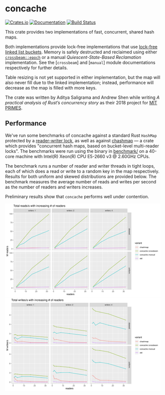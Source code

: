 # concache

[![Crates.io](https://img.shields.io/crates/v/concache.svg)](https://crates.io/crates/concache)
[![Documentation](https://docs.rs/concache/badge.svg)](https://docs.rs/concache/)
[![Build Status](https://travis-ci.org/saligrama/concache.svg?branch=master)](https://travis-ci.org/saligrama/concache)

This crate provides two implementations of fast, concurrent, shared hash maps.

Both implementations provide lock-free implementations that use [lock-free linked list
buckets](https://www.microsoft.com/en-us/research/wp-content/uploads/2001/10/2001-disc.pdf).
Memory is safely destructed and reclaimed using either
[`crossbeam::epoch`](https://docs.rs/crossbeam-epoch/) or a manual _Quiescent-State-Based
Reclamation_ implementation. See the [`crossbeam`] and [`manual`] module documentations
respectively for further details.

Table resizing is not yet supported in either implementation, but the map will also never fill
due to the linked implementation; instead, performance will decrease as the map is filled with
more keys.

The crate was written by Aditya Saligrama and Andrew Shen while writing _A practical analysis
of Rust’s concurrency story_ as their 2018 project for [MIT
PRIMES](https://math.mit.edu/research/highschool/primes/program.php).

## Performance

We've run some benchmarks of concache against a standard Rust `HashMap`
protected by a [reader-writer
lock](https://doc.rust-lang.org/std/sync/struct.RwLock.html), as well as
against [chashmap](https://crates.io/crates/chashmap) — a crate which provides
"concurrent hash maps, based on bucket-level multi-reader locks". The
benchmarks were run using the binary in [benchmark/](benchmark/src/main.rs) on
a 40-core machine with Intel(R) Xeon(R) CPU E5-2660 v3 @ 2.60GHz CPUs.

The benchmark runs a number of reader and writer threads in tight loops, each
of which does a read or write to a random key in the map respectively. Results
for both uniform and skewed distributions are provided below. The benchmark
measures the average number of reads and writes per second as the number of
readers and writers increases.

Preliminary results show that `concache` performs well under contention.

![Read throughput](read-throughput.png)
![Write throughput](write-throughput.png)
